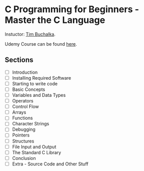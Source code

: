 # C Programming for Beginners - Master the C Language

Instuctor: [Tim Buchalka][1].

Udemy Course can be found [here][2].

## Sections

- [ ] Introduction
- [ ] Installing Required Software
- [ ] Starting to write code
- [ ] Basic Concepts
- [ ] Variables and Data Types
- [ ] Operators
- [ ] Control Flow
- [ ] Arrays
- [ ] Functions
- [ ] Character Strings
- [ ] Debugging
- [ ] Pointers
- [ ] Structures
- [ ] File Input and Output
- [ ] The Standard C Library
- [ ] Conclusion
- [ ] Extra - Source Code and Other Stuff

[1]: https://www.udemy.com/user/learn-programming-academy/
[2]: https://www.udemy.com/course/c-programming-for-beginners-/
